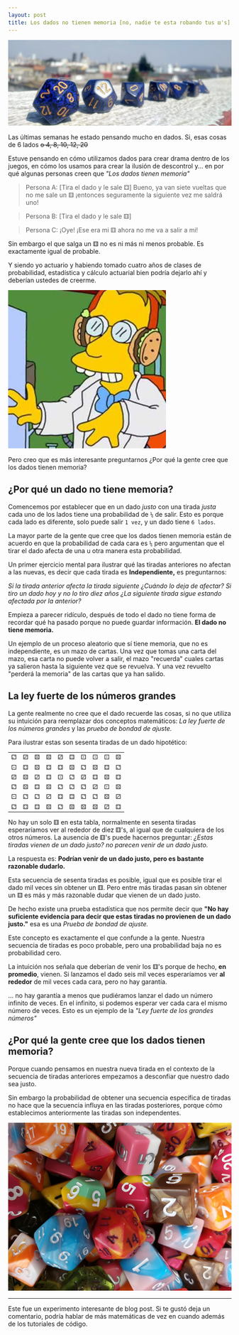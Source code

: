 ```yaml
---
layout: post
title: Los dados no tienen memoria [no, nadie te esta robando tus ⚅'s]
---
```


![Dice](/assets/2019-02-07/dice.jpg)

Las últimas semanas he estado pensando mucho en dados. Si, esas cosas de 6 lados ~~o 4, 8, 10, 12, 20~~

Estuve pensando en cómo utilizamos dados para crear drama dentro de los juegos, en cómo los usamos para crear la ilusión de descontrol y... en por qué algunas personas creen que _"Los dados tienen memoria"_

> Persona A: [Tira el dado y le sale ⚃] Bueno, ya van siete vueltas que no me sale un ⚅ ¡entonces seguramente la siguiente vez me saldrá uno!

> Persona B: [Tira el dado y le sale ⚅]

> Persona C: ¡Oye! ¡Ese era mi ⚅ ahora no me va a salir a mi!

Sin embargo el que salga un ⚅ no es ni más ni menos probable. Es exactamente igual de probable.

Y siendo yo actuario y habiendo tomado cuatro años de clases de probabilidad, estadística y cálculo actuarial bien podría dejarlo ahí y deberían ustedes de creerme.

![Professor Frink](/assets/2019-02-07/frink.jpg)

Pero creo que es más interesante preguntarnos ¿Por qué la gente cree que los dados tienen memoria?

## ¿Por qué un dado **no** tiene memoria?

Comencemos por establecer que en un dado _justo_ con una tirada _justa_ cada uno de los lados tiene una probabilidad de `⅙` de salir. Esto es porque cada lado es diferente, solo puede salir `1 vez`, y un dado tiene `6 lados`.

La mayor parte de la gente que cree que los dados tienen memoria están de acuerdo en que la probabilidad de cada cara es `⅙` pero argumentan que el tirar el dado afecta de una u otra manera esta probabilidad.

Un primer ejercicio mental para ilustrar qué las tiradas anteriores no afectan a las nuevas, es decir que cada tirada es **Independiente,** es preguntarnos:

_Si la tirada anterior afecta la tirada siguiente ¿Cuándo lo deja de afectar? Si tiro un dado hoy y no lo tiro diez años ¿La siguiente tirada sigue estando afectada por la anterior?_

Empieza a parecer ridículo, después de todo el dado no tiene forma de recordar qué ha pasado porque no puede guardar información. **El dado no tiene memoria.**

Un ejemplo de un proceso aleatorio que sí tiene memoria, que no es independiente, es un mazo de cartas. Una vez que tomas una carta del mazo, esa carta no puede volver a salir, el mazo "recuerda" cuales cartas ya salieron hasta la siguiente vez que se revuelva. Y una vez revuelto "perderá la memoria" de las cartas que ya han salido.

## La ley fuerte de los números grandes

La gente realmente no cree que el dado recuerde las cosas, si no que utiliza su intuición para reemplazar dos conceptos matemáticos: _La ley fuerte de los números grandes_ y las _prueba de bondad de ajuste._

Para ilustrar estas son sesenta tiradas de un dado hipotético:

| | | | | | | | | | |
|---|---|---|---|---|---|---|---|---|---|
| ⚁ | ⚂ | ⚄ | ⚄ | ⚂ | ⚃ | ⚀ | ⚀ | ⚀ | ⚄ |
| ⚀ | ⚃ | ⚄ | ⚃ | ⚃ | ⚄ | ⚁ | ⚄ | ⚃ | ⚁ |
| ⚂ | ⚄ | ⚂ | ⚃ | ⚀ | ⚁ | ⚂ | ⚃ | ⚄ | ⚃ |
| ⚁ | ⚄ | ⚃ | ⚄ | ⚁ | ⚁ | ⚁ | ⚂ | ⚀ | ⚄ |
| ⚀ | ⚁ | ⚁ | ⚂ | ⚃ | ⚃ | ⚁ | ⚁ | ⚄ | ⚂ |
| ⚁ | ⚃ | ⚃ | ⚄ | ⚁ | ⚄ | ⚄ | ⚄ | ⚂ | ⚃ |

No hay un solo ⚅ en esta tabla, normalmente en sesenta tiradas esperaríamos ver al rededor de diez ⚅'s, al igual que de cualquiera de los otros números. La ausencia de ⚅'s puede hacernos preguntar: _¿Estas tiradas vienen de un dado justo? no parecen venir de un dado justo._

La respuesta es: **Podrían venir de un dado justo, pero es bastante razonable dudarlo.**

Esta secuencia de sesenta tiradas es posible, igual que es posible tirar el dado mil veces sin obtener un ⚅. Pero entre más tiradas pasan sin obtener un ⚅ es más y más razonable dudar que vienen de un dado justo.

De hecho existe una prueba estadística que nos permite decir que **"No hay suficiente evidencia para decir que estas tiradas no provienen de un dado justo."** esa es una _Prueba de bondad de ajuste._

Este concepto es exactamente el que confunde a la gente. Nuestra secuencia de tiradas es poco probable, pero una probabilidad baja no es probabilidad cero.

La intuición nos señala que deberían de venir los ⚅'s porque de hecho, **en promedio**, vienen. Si lanzamos el dado seis mil veces esperaríamos ver **al rededor** de mil veces cada cara, pero no hay garantía.

... no hay garantía a menos que pudiéramos lanzar el dado un número infinito de veces. En el infinito, si podemos esperar ver cada cara el mismo número de veces. Esto es un ejemplo de la _"Ley fuerte de los grandes números"_


## ¿Por qué la gente cree que los dados tienen memoria?

Porque cuando pensamos en nuestra nueva tirada en el contexto de la secuencia de tiradas anteriores empezamos a desconfiar que nuestro dado sea justo.

Sin embargo la probabilidad de obtener una secuencia específica de tiradas no hace que la secuencia influya en las tiradas posteriores, porque cómo establecimos anteriormente las tiradas son independentes.

![Ice cream dice](/assets/2019-02-07/icecream.png)


---

Este fue un experimento interesante de blog post. Si te gustó deja un comentario, podría hablar de más matemáticas de vez en cuando además de los tutoriales de código.
